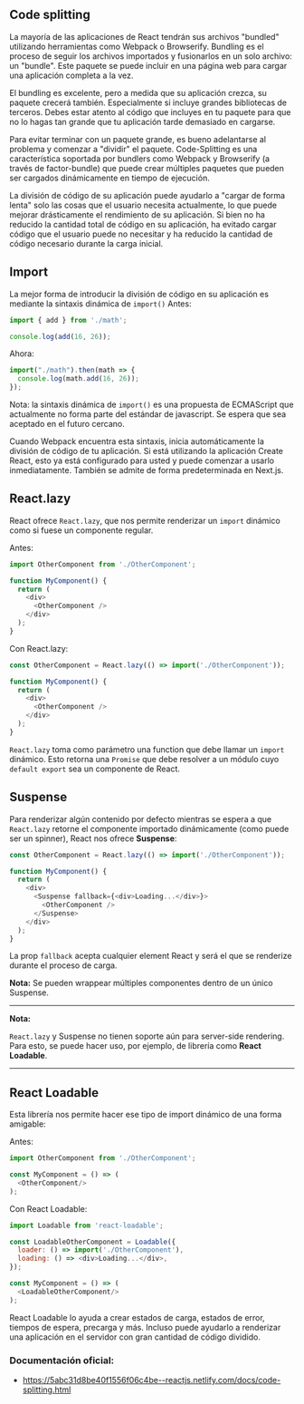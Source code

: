 ## Code splitting
La mayoría de las aplicaciones de React tendrán sus archivos "bundled" utilizando herramientas como Webpack o Browserify.
Bundling es el proceso de seguir los archivos importados y fusionarlos en un solo archivo: un "bundle".
Este paquete se puede incluir en una página web para cargar una aplicación completa a la vez.

El bundling es excelente, pero a medida que su aplicación crezca, su paquete crecerá también.
Especialmente si incluye grandes bibliotecas de terceros. Debes estar atento al código que incluyes en tu paquete para que no lo hagas tan grande que tu aplicación tarde demasiado en cargarse.

Para evitar terminar con un paquete grande, es bueno adelantarse al problema y comenzar a "dividir" el paquete.
Code-Splitting es una característica soportada por bundlers como Webpack y Browserify (a través de factor-bundle) que puede crear múltiples paquetes que pueden ser cargados dinámicamente en tiempo de ejecución.

La división de código de su aplicación puede ayudarlo a "cargar de forma lenta" solo las cosas que el usuario necesita actualmente, lo que puede mejorar drásticamente el rendimiento de su aplicación. Si bien no ha reducido la cantidad total de código en su aplicación, ha evitado cargar código que el usuario puede no necesitar y ha reducido la cantidad de código necesario durante la carga inicial.

## Import
La mejor forma de introducir la división de código en su aplicación es mediante la sintaxis dinámica de `import()`
Antes:
```javascript
import { add } from './math';

console.log(add(16, 26));
```

Ahora:
```javascript
import("./math").then(math => {
  console.log(math.add(16, 26));
});
```

Nota: la sintaxis dinámica de `import()` es una propuesta de ECMAScript que actualmente no forma parte del estándar de javascript. Se espera que sea aceptado en el futuro cercano.

Cuando Webpack encuentra esta sintaxis, inicia automáticamente la división de código de tu aplicación.
Si está utilizando la aplicación Create React, esto ya está configurado para usted y puede comenzar a usarlo inmediatamente.
También se admite de forma predeterminada en Next.js.

## React.lazy
React ofrece `React.lazy`, que nos permite renderizar un `import` dinámico como si fuese un componente regular.

Antes:
```javascript
import OtherComponent from './OtherComponent';

function MyComponent() {
  return (
    <div>
      <OtherComponent />
    </div>
  );
}
```

Con React.lazy:
```javascript
const OtherComponent = React.lazy(() => import('./OtherComponent'));

function MyComponent() {
  return (
    <div>
      <OtherComponent />
    </div>
  );
}
```

`React.lazy` toma como parámetro una function que debe llamar un `import` dinámico. Esto retorna una `Promise` que debe resolver a un módulo cuyo `default export` sea un componente de React.

## Suspense

Para renderizar algún contenido por defecto mientras se espera a que `React.lazy` retorne el componente importado dinámicamente (como puede ser un spinner), React nos ofrece **Suspense**:

```javascript
const OtherComponent = React.lazy(() => import('./OtherComponent'));

function MyComponent() {
  return (
    <div>
      <Suspense fallback={<div>Loading...</div>}>
        <OtherComponent />
      </Suspense>
    </div>
  );
}
```

La prop `fallback` acepta cualquier element React y será el que se renderize durante el proceso de carga.

**Nota:** Se pueden wrappear múltiples componentes dentro de un único Suspense.

---
**Nota:**

`React.lazy` y Suspense no tienen soporte aún para server-side rendering. Para esto, se puede hacer uso, por ejemplo, de librería como **React Loadable**.

---

## React Loadable
Esta librería nos permite hacer ese tipo de import dinámico de una forma amigable:

Antes:
```javascript
import OtherComponent from './OtherComponent';

const MyComponent = () => (
  <OtherComponent/>
);
```

Con React Loadable:
```javascript
import Loadable from 'react-loadable';

const LoadableOtherComponent = Loadable({
  loader: () => import('./OtherComponent'),
  loading: () => <div>Loading...</div>,
});

const MyComponent = () => (
  <LoadableOtherComponent/>
);
```
React Loadable lo ayuda a crear estados de carga, estados de error, tiempos de espera, precarga y más. Incluso puede ayudarlo a renderizar una aplicación en el servidor con gran cantidad de código dividido.

<!---
TODO: Se debe agregar una sección sobre handle de errores en lazy load con Error Boundaries.
      Dado que al momento de realizar esta sección no se cuenta con una sección sobre
      Error Boundaries en el curso, se decidió no agregar el apartado aquí por el momento.
-->

### Documentación oficial:
- https://5abc31d8be40f1556f06c4be--reactjs.netlify.com/docs/code-splitting.html
